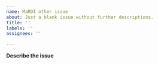 ```yaml
---
name: MaRDI other issue
about: Just a blank issue without further descriptions.
title: ''
labels: ''
assignees: ''

---
```


**Describe the issue**
